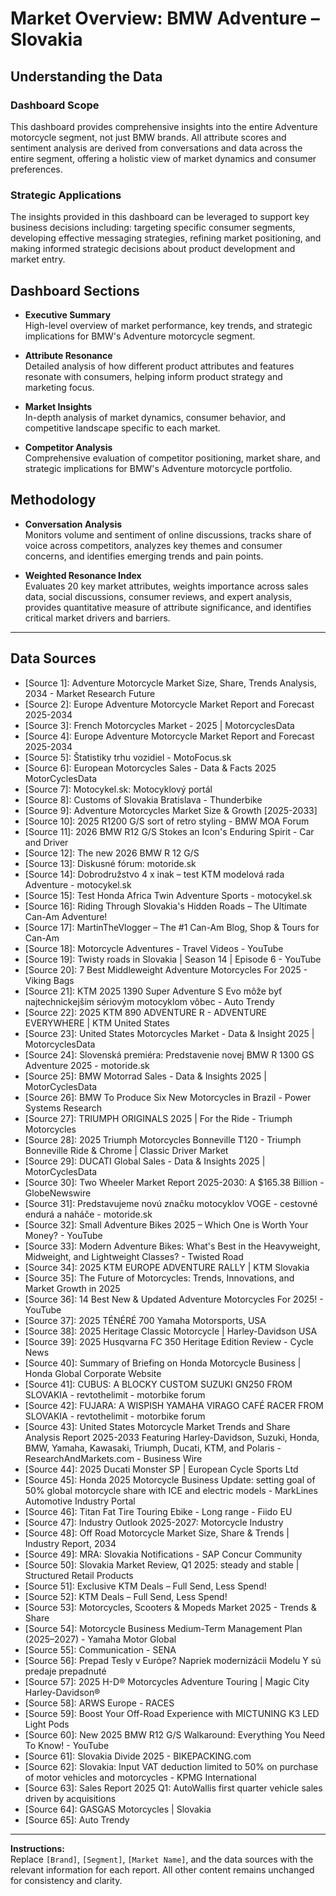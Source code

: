 # Market Overview: BMW Adventure – Slovakia

## Understanding the Data

### Dashboard Scope
This dashboard provides comprehensive insights into the entire Adventure motorcycle segment, not just BMW brands. All attribute scores and sentiment analysis are derived from conversations and data across the entire segment, offering a holistic view of market dynamics and consumer preferences.

### Strategic Applications
The insights provided in this dashboard can be leveraged to support key business decisions including: targeting specific consumer segments, developing effective messaging strategies, refining market positioning, and making informed strategic decisions about product development and market entry.

## Dashboard Sections

- **Executive Summary**  
  High-level overview of market performance, key trends, and strategic implications for BMW's Adventure motorcycle segment.

- **Attribute Resonance**  
  Detailed analysis of how different product attributes and features resonate with consumers, helping inform product strategy and marketing focus.

- **Market Insights**  
  In-depth analysis of market dynamics, consumer behavior, and competitive landscape specific to each market.

- **Competitor Analysis**  
  Comprehensive evaluation of competitor positioning, market share, and strategic implications for BMW's Adventure motorcycle portfolio.

## Methodology

- **Conversation Analysis**  
  Monitors volume and sentiment of online discussions, tracks share of voice across competitors, analyzes key themes and consumer concerns, and identifies emerging trends and pain points.

- **Weighted Resonance Index**  
  Evaluates 20 key market attributes, weights importance across sales data, social discussions, consumer reviews, and expert analysis, provides quantitative measure of attribute significance, and identifies critical market drivers and barriers.

---

## Data Sources

- [Source 1]: Adventure Motorcycle Market Size, Share, Trends Analysis, 2034 - Market Research Future
- [Source 2]: Europe Adventure Motorcycle Market Report and Forecast 2025-2034
- [Source 3]: French Motorcycles Market - 2025 | MotorcyclesData
- [Source 4]: Europe Adventure Motorcycle Market Report and Forecast 2025-2034
- [Source 5]: Štatistiky trhu vozidiel - MotoFocus.sk
- [Source 6]: European Motorcycles Sales - Data & Facts 2025 MotorCyclesData
- [Source 7]: Motocykel.sk: Motocyklový portál
- [Source 8]: Customs of Slovakia Bratislava - Thunderbike
- [Source 9]: Adventure Motorcycles Market Size & Growth [2025-2033]
- [Source 10]: 2025 R1200 G/S sort of retro styling - BMW MOA Forum
- [Source 11]: 2026 BMW R12 G/S Stokes an Icon's Enduring Spirit - Car and Driver
- [Source 12]: The new 2026 BMW R 12 G/S
- [Source 13]: Diskusné fórum: motoride.sk
- [Source 14]: Dobrodružstvo 4 x inak – test KTM modelová rada Adventure - motocykel.sk
- [Source 15]: Test Honda Africa Twin Adventure Sports - motocykel.sk
- [Source 16]: Riding Through Slovakia's Hidden Roads – The Ultimate Can-Am Adventure!
- [Source 17]: MartinTheVlogger – The #1 Can-Am Blog, Shop & Tours for Can-Am
- [Source 18]: Motorcycle Adventures - Travel Videos - YouTube
- [Source 19]: Twisty roads in Slovakia | Season 14 | Episode 6 - YouTube
- [Source 20]: 7 Best Middleweight Adventure Motorcycles For 2025 - Viking Bags
- [Source 21]: KTM 2025 1390 Super Adventure S Evo môže byť najtechnickejším sériovým motocyklom vôbec - Auto Trendy
- [Source 22]: 2025 KTM 890 ADVENTURE R - ADVENTURE EVERYWHERE | KTM United States
- [Source 23]: United States Motorcycles Market - Data & Insight 2025 | MotorcyclesData
- [Source 24]: Slovenská premiéra: Predstavenie novej BMW R 1300 GS Adventure 2025 - motoride.sk
- [Source 25]: BMW Motorrad Sales - Data & Insights 2025 | MotorCyclesData
- [Source 26]: BMW To Produce Six New Motorcycles in Brazil - Power Systems Research
- [Source 27]: TRIUMPH ORIGINALS 2025 | For the Ride - Triumph Motorcycles
- [Source 28]: 2025 Triumph Motorcycles Bonneville T120 - Triumph Bonneville Ride & Chrome | Classic Driver Market
- [Source 29]: DUCATI Global Sales - Data & Insights 2025 | MotorCyclesData
- [Source 30]: Two Wheeler Market Report 2025-2030: A $165.38 Billion - GlobeNewswire
- [Source 31]: Predstavujeme novú značku motocyklov VOGE - cestovné endurá a naháče - motoride.sk
- [Source 32]: Small Adventure Bikes 2025 – Which One is Worth Your Money? - YouTube
- [Source 33]: Modern Adventure Bikes: What's Best in the Heavyweight, Midweight, and Lightweight Classes? - Twisted Road
- [Source 34]: 2025 KTM EUROPE ADVENTURE RALLY | KTM Slovakia
- [Source 35]: The Future of Motorcycles: Trends, Innovations, and Market Growth in 2025
- [Source 36]: 14 Best New & Updated Adventure Motorcycles For 2025! - YouTube
- [Source 37]: 2025 TÉNÉRÉ 700 Yamaha Motorsports, USA
- [Source 38]: 2025 Heritage Classic Motorcycle | Harley-Davidson USA
- [Source 39]: 2025 Husqvarna FC 350 Heritage Edition Review - Cycle News
- [Source 40]: Summary of Briefing on Honda Motorcycle Business | Honda Global Corporate Website
- [Source 41]: CUBUS: A BLOCKY CUSTOM SUZUKI GN250 FROM SLOVAKIA - revtothelimit - motorbike forum
- [Source 42]: FUJARA: A WISPISH YAMAHA VIRAGO CAFÉ RACER FROM SLOVAKIA - revtothelimit - motorbike forum
- [Source 43]: United States Motorcycle Market Trends and Share Analysis Report 2025-2033 Featuring Harley-Davidson, Suzuki, Honda, BMW, Yamaha, Kawasaki, Triumph, Ducati, KTM, and Polaris - ResearchAndMarkets.com - Business Wire
- [Source 44]: 2025 Ducati Monster SP | European Cycle Sports Ltd
- [Source 45]: Honda 2025 Motorcycle Business Update: setting goal of 50% global motorcycle share with ICE and electric models - MarkLines Automotive Industry Portal
- [Source 46]: Titan Fat Tire Touring Ebike - Long range - Fiido EU
- [Source 47]: Industry Outlook 2025-2027: Motorcycle Industry
- [Source 48]: Off Road Motorcycle Market Size, Share & Trends | Industry Report, 2034
- [Source 49]: MRA: Slovakia Notifications - SAP Concur Community
- [Source 50]: Slovakia Market Review, Q1 2025: steady and stable | Structured Retail Products
- [Source 51]: Exclusive KTM Deals – Full Send, Less Spend!
- [Source 52]: KTM Deals – Full Send, Less Spend!
- [Source 53]: Motorcycles, Scooters & Mopeds Market 2025 - Trends & Share
- [Source 54]: Motorcycle Business Medium-Term Management Plan (2025–2027) - Yamaha Motor Global
- [Source 55]: Communication - SENA
- [Source 56]: Prepad Tesly v Európe? Napriek modernizácii Modelu Y sú predaje prepadnuté
- [Source 57]: 2025 H-D® Motorcycles Adventure Touring | Magic City Harley-Davidson®
- [Source 58]: ARWS Europe - RACES
- [Source 59]: Boost Your Off-Road Experience with MICTUNING K3 LED Light Pods
- [Source 60]: New 2025 BMW R12 G/S Walkaround: Everything You Need To Know! - YouTube
- [Source 61]: Slovakia Divide 2025 - BIKEPACKING.com
- [Source 62]: Slovakia: Input VAT deduction limited to 50% on purchase of motor vehicles and motorcycles - KPMG International
- [Source 63]: Sales Report 2025 Q1: AutoWallis first quarter vehicle sales driven by acquisitions
- [Source 64]: GASGAS Motorcycles | Slovakia
- [Source 65]: Auto Trendy

---

**Instructions:**  
Replace `[Brand]`, `[Segment]`, `[Market Name]`, and the data sources with the relevant information for each report. All other content remains unchanged for consistency and clarity.